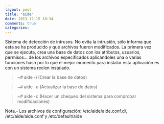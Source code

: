```yaml
---
layout: post
title: "aide"
date: 2013-12-15 18:34
comments: true
categories: 
---
```

Sistema de detección de intrusos. No evita la intrusión, sólo informa que esta se ha producido y qué archivos fueron modificados. La primera vez que se ejecuta, crea una base de datos con los atributos, usuarios, permisos... de los archivos especificados aplicándoles una o varias funciones hash por lo que el mejor momento para instalar esta aplicación es con un sistema recien instalado.

>~# aide -i (Crear la base de datos)

>~# aide -u (Actualizar la base de datos)

>~# aide -c (Hacer un chequeo del sistema para comprobar modificaciones)

Nota.- Los archivos de configuración: /etc/aide/aide.conf.d/, /etc/aide/aide.conf y /etc/default/aide

